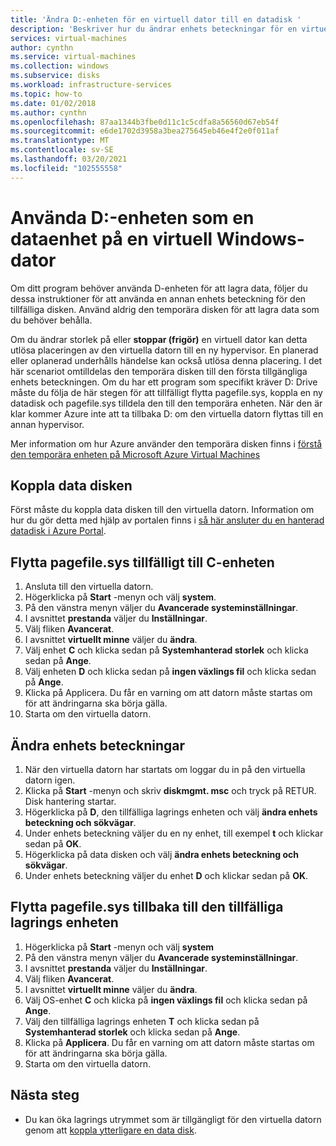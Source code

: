 ```yaml
---
title: 'Ändra D:-enheten för en virtuell dator till en datadisk '
description: 'Beskriver hur du ändrar enhets beteckningar för en virtuell Windows-dator så att du kan använda enheten D: som en data enhet.'
services: virtual-machines
author: cynthn
ms.service: virtual-machines
ms.collection: windows
ms.subservice: disks
ms.workload: infrastructure-services
ms.topic: how-to
ms.date: 01/02/2018
ms.author: cynthn
ms.openlocfilehash: 87aa1344b3fbe0d11c1c5cdfa8a56560d67eb54f
ms.sourcegitcommit: e6de1702d3958a3bea275645eb46e4f2e0f011af
ms.translationtype: MT
ms.contentlocale: sv-SE
ms.lasthandoff: 03/20/2021
ms.locfileid: "102555558"
---
```

# <a name="use-the-d-drive-as-a-data-drive-on-a-windows-vm"></a>Använda D:-enheten som en dataenhet på en virtuell Windows-dator
Om ditt program behöver använda D-enheten för att lagra data, följer du dessa instruktioner för att använda en annan enhets beteckning för den tillfälliga disken. Använd aldrig den temporära disken för att lagra data som du behöver behålla.

Om du ändrar storlek på eller **stoppar (frigör)** en virtuell dator kan detta utlösa placeringen av den virtuella datorn till en ny hypervisor. En planerad eller oplanerad underhålls händelse kan också utlösa denna placering. I det här scenariot omtilldelas den temporära disken till den första tillgängliga enhets beteckningen. Om du har ett program som specifikt kräver D: Drive måste du följa de här stegen för att tillfälligt flytta pagefile.sys, koppla en ny datadisk och pagefile.sys tilldela den till den temporära enheten. När den är klar kommer Azure inte att ta tillbaka D: om den virtuella datorn flyttas till en annan hypervisor.

Mer information om hur Azure använder den temporära disken finns i [förstå den temporära enheten på Microsoft Azure Virtual Machines](/archive/blogs/mast/understanding-the-temporary-drive-on-windows-azure-virtual-machines)

## <a name="attach-the-data-disk"></a>Koppla data disken
Först måste du koppla data disken till den virtuella datorn. Information om hur du gör detta med hjälp av portalen finns i [så här ansluter du en hanterad datadisk i Azure Portal](attach-managed-disk-portal.md).

## <a name="temporarily-move-pagefilesys-to-c-drive"></a>Flytta pagefile.sys tillfälligt till C-enheten
1. Ansluta till den virtuella datorn. 
2. Högerklicka på **Start** -menyn och välj **system**.
3. På den vänstra menyn väljer du **Avancerade systeminställningar**.
4. I avsnittet **prestanda** väljer du **Inställningar**.
5. Välj fliken **Avancerat**.
6. I avsnittet **virtuellt minne** väljer du **ändra**.
7. Välj enhet **C** och klicka sedan på **Systemhanterad storlek** och klicka sedan på **Ange**.
8. Välj enheten **D** och klicka sedan på **ingen växlings fil** och klicka sedan på **Ange**.
9. Klicka på Applicera. Du får en varning om att datorn måste startas om för att ändringarna ska börja gälla.
10. Starta om den virtuella datorn.

## <a name="change-the-drive-letters"></a>Ändra enhets beteckningar
1. När den virtuella datorn har startats om loggar du in på den virtuella datorn igen.
2. Klicka på **Start** -menyn och skriv **diskmgmt. msc** och tryck på RETUR. Disk hantering startar.
3. Högerklicka på **D**, den tillfälliga lagrings enheten och välj **ändra enhets beteckning och sökvägar**.
4. Under enhets beteckning väljer du en ny enhet, till exempel **t** och klickar sedan på **OK**. 
5. Högerklicka på data disken och välj **ändra enhets beteckning och sökvägar**.
6. Under enhets beteckning väljer du enhet **D** och klickar sedan på **OK**. 

## <a name="move-pagefilesys-back-to-the-temporary-storage-drive"></a>Flytta pagefile.sys tillbaka till den tillfälliga lagrings enheten
1. Högerklicka på **Start** -menyn och välj **system**
2. På den vänstra menyn väljer du **Avancerade systeminställningar**.
3. I avsnittet **prestanda** väljer du **Inställningar**.
4. Välj fliken **Avancerat**.
5. I avsnittet **virtuellt minne** väljer du **ändra**.
6. Välj OS-enhet **C** och klicka på **ingen växlings fil** och klicka sedan på **Ange**.
7. Välj den tillfälliga lagrings enheten **T** och klicka sedan på **Systemhanterad storlek** och klicka sedan på **Ange**.
8. Klicka på **Applicera**. Du får en varning om att datorn måste startas om för att ändringarna ska börja gälla.
9. Starta om den virtuella datorn.

## <a name="next-steps"></a>Nästa steg
* Du kan öka lagrings utrymmet som är tillgängligt för den virtuella datorn genom att [koppla ytterligare en data disk](attach-managed-disk-portal.md).
